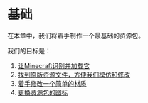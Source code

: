 # 基础

在本章中，我们将着手制作一个最基础的资源包。

我们的目标是：

1. [让Minecraft识别并加载它](pack.mcmeta.md)
2. [找到原版资源文件，方便我们模仿和修改](vanilla-resources.md)
3. [着手修改一个简单的材质](normal-textures.md)
4. [更换资源包的图标](icon.md)

<br/><br/><Vssue/>